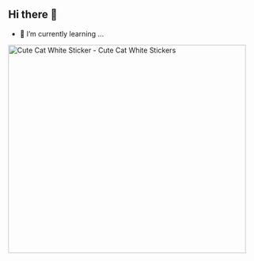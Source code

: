 ## Hi there 👋

 
- 🌱 I’m currently learning ...
<div     text-align="center">
 <img src="https://media.tenor.com/ZZu2QC-efdUAAAAi/cute-cat-white.gif" width="480" height="420" alt="Cute Cat White Sticker - Cute Cat White Stickers" style="max-width: 496px; background-color: unset;">
 </div>
